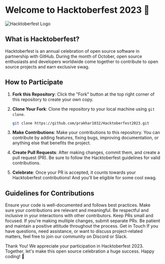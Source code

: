 # Welcome to Hacktoberfest 2023 🎉

![Hacktoberfest Logo](https://hacktoberfest.com/_next/static/media/logo-hacktoberfest--horizontal.ebc5fdc8.svg)

## What is Hacktoberfest?
Hacktoberfest is an annual celebration of open source software in partnership with GitHub. During the month of October, open source enthusiasts and developers worldwide come together to contribute to open source projects and earn exclusive swag.

## How to Participate
1. **Fork this Repository**: Click the "Fork" button at the top right corner of this repository to create your own copy.

2. **Clone Your Fork**: Clone the repository to your local machine using `git clone`.

   ```bash
   git clone https://github.com/prakhar1032/Hacktoberfest2023.git
1. **Make Contributions**: Make your contributions to this repository. You can contribute by adding features, fixing bugs, improving documentation, or anything else that benefits the project.

2. **Create Pull Requests**: After making changes, commit them, and create a pull request (PR). Be sure to follow the Hacktoberfest guidelines for valid contributions.

3. **Celebrate**: Once your PR is accepted, it counts towards your Hacktoberfest contributions! And you'll be eligible for some cool swag.

## Guidelines for Contributions
Ensure your code is well-documented and follows best practices.
Make sure your contributions are relevant and meaningful.
Be respectful and inclusive in your interactions with other contributors.
Keep PRs small and focused. If you're making multiple changes, submit separate PRs.
Be patient and maintain a positive attitude throughout the process.
Get in Touch
If you have questions, need assistance, or want to discuss project-related matters, feel free to join our community on Discord or Slack.

Thank You!
We appreciate your participation in Hacktoberfest 2023. Together, let's make this open source celebration a huge success. Happy coding! 🚀
